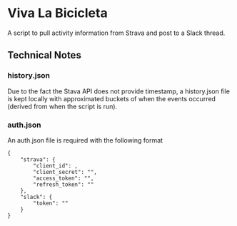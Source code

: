 # Viva La Bicicleta

A script to pull activity information from Strava and post to a Slack thread.

## Technical Notes

### history.json

Due to the fact the Stava API does not provide timestamp, a history.json file is kept locally
with approximated buckets of when the events occurred (derived from when the script is run).

### auth.json

An auth.json file is required with the following format

```
{
	"strava": {
		"client_id": ,
		"client_secret": "",
		"access_token": "",
		"refresh_token": ""
	},
	"slack": {
		"token": ""
	}
}
```